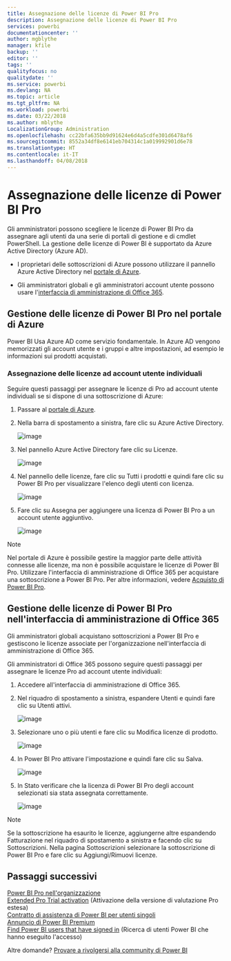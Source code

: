```yaml
---
title: Assegnazione delle licenze di Power BI Pro
description: Assegnazione delle licenze di Power BI Pro
services: powerbi
documentationcenter: ''
author: mgblythe
manager: kfile
backup: ''
editor: ''
tags: ''
qualityfocus: no
qualitydate: ''
ms.service: powerbi
ms.devlang: NA
ms.topic: article
ms.tgt_pltfrm: NA
ms.workload: powerbi
ms.date: 03/22/2018
ms.author: mblythe
LocalizationGroup: Administration
ms.openlocfilehash: cc22bfa635bb9d91624e6d4a5cdfe301d6478af6
ms.sourcegitcommit: 8552a34df8e6141eb704314c1a019992901d6e78
ms.translationtype: HT
ms.contentlocale: it-IT
ms.lasthandoff: 04/08/2018
---
```

# <a name="assigning-power-bi-pro-licenses"></a>Assegnazione delle licenze di Power BI Pro

Gli amministratori possono scegliere le licenze di Power BI Pro da assegnare agli utenti da una serie di portali di gestione e di cmdlet PowerShell. La gestione delle licenze di Power BI è supportato da Azure Active Directory (Azure AD).

* I proprietari delle sottoscrizioni di Azure possono utilizzare il pannello Azure Active Directory nel [portale di Azure](https://ms.portal.azure.com/#@microsoft.onmicrosoft.com/dashboard/private/39bc3cf7-31a4-43f6-954c-f2d69ca2f0). 

* Gli amministratori globali e gli amministratori account utente possono usare l'[interfaccia di amministrazione di Office 365](https://portal.office.com/AdminPortal/Home#/homepage).

## <a name="managing-power-bi-pro-licenses-in-the-azure-portal"></a>Gestione delle licenze di Power BI Pro nel portale di Azure

Power BI Usa Azure AD come servizio fondamentale. In Azure AD vengono memorizzati gli account utente e i gruppi e altre impostazioni, ad esempio le informazioni sui prodotti acquistati.

### <a name="assigning-licenses-to-individual-user-accounts"></a>Assegnazione delle licenze ad account utente individuali

Seguire questi passaggi per assegnare le licenze di Pro ad account utente individuali se si dispone di una sottoscrizione di Azure:

1. Passare al [portale di Azure](https://ms.portal.azure.com/#@microsoft.onmicrosoft.com/dashboard/private/39bc3cf7-31a4-43f6-954c-f2d69ca2f0). 

2. Nella barra di spostamento a sinistra, fare clic su Azure Active Directory.

    ![image](media/service-assigning-power-bi-pro-licenses/service-assigning-power-bi-pro-licenses-01.png)

3. Nel pannello Azure Active Directory fare clic su Licenze.

    ![image](media/service-assigning-power-bi-pro-licenses/service-assigning-power-bi-pro-licenses-02.png)

4. Nel pannello delle licenze, fare clic su Tutti i prodotti e quindi fare clic su Power BI Pro per visualizzare l'elenco degli utenti con licenza.

    ![image](media/service-assigning-power-bi-pro-licenses/service-assigning-power-bi-pro-licenses-03.png)

5. Fare clic su Assegna per aggiungere una licenza di Power BI Pro a un account utente aggiuntivo.

    ![image](media/service-assigning-power-bi-pro-licenses/service-assigning-power-bi-pro-licenses-04.png)

> [!NOTE]
> Nel portale di Azure è possibile gestire la maggior parte delle attività connesse alle licenze, ma non è possibile acquistare le licenze di Power BI Pro. Utilizzare l'interfaccia di amministrazione di Office 365 per acquistare una sottoscrizione a Power BI Pro. Per altre informazioni, vedere [Acquisto di Power BI Pro](https://docs.microsoft.com/en-us/power-bi/service-admin-purchasing-power-bi-pro).
>

## <a name="managing-power-bi-pro-licenses-in-the-office-365-admin-center"></a>Gestione delle licenze di Power BI Pro nell'interfaccia di amministrazione di Office 365

Gli amministratori globali acquistano sottoscrizioni a Power BI Pro e gestiscono le licenze associate per l'organizzazione nell'interfaccia di amministrazione di Office 365.

Gli amministratori di Office 365 possono seguire questi passaggi per assegnare le licenze Pro ad account utente individuali:

1. Accedere all'interfaccia di amministrazione di Office 365.

2. Nel riquadro di spostamento a sinistra, espandere Utenti e quindi fare clic su Utenti attivi.

    ![image](media/service-assigning-power-bi-pro-licenses/service-assigning-power-bi-pro-licenses-05.png)

3. Selezionare uno o più utenti e fare clic su Modifica licenze di prodotto.

    ![image](media/service-assigning-power-bi-pro-licenses/service-assigning-power-bi-pro-licenses-06.png)

4. In Power BI Pro attivare l'impostazione e quindi fare clic su Salva.

    ![image](media/service-assigning-power-bi-pro-licenses/service-assigning-power-bi-pro-licenses-07.png)

5. In Stato verificare che la licenza di Power BI Pro degli account selezionati sia stata assegnata correttamente.

    ![image](media/service-assigning-power-bi-pro-licenses/service-assigning-power-bi-pro-licenses-08.png)

> [!NOTE]
> Se la sottoscrizione ha esaurito le licenze, aggiungerne altre espandendo Fatturazione nel riquadro di spostamento a sinistra e facendo clic su Sottoscrizioni. Nella pagina Sottoscrizioni selezionare la sottoscrizione di Power BI Pro e fare clic su Aggiungi/Rimuovi licenze.
>

## <a name="next-steps"></a>Passaggi successivi
[Power BI Pro nell'organizzazione](service-admin-power-bi-pro-in-your-organization.md)
</br>
[Extended Pro Trial activation](service-extended-pro-trial.md) (Attivazione della versione di valutazione Pro estesa)
</br>
[Contratto di assistenza di Power BI per utenti singoli](https://powerbi.microsoft.com/terms-of-service/)
</br>
[Annuncio di Power BI Premium](https://aka.ms/pbipremium-announcement)
</br>
[Find Power BI users that have signed in](service-admin-access-usage.md) (Ricerca di utenti Power BI che hanno eseguito l'accesso)

Altre domande? [Provare a rivolgersi alla community di Power BI](https://community.powerbi.com/)